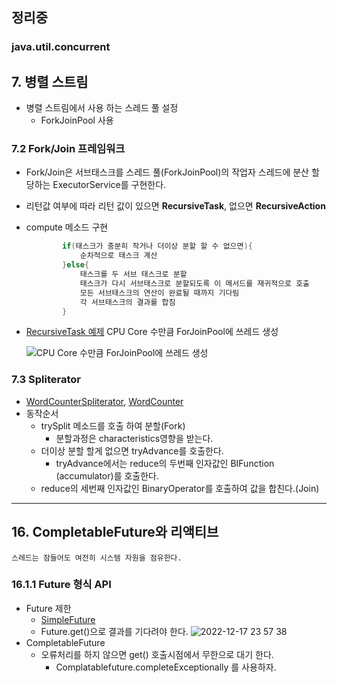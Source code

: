 ## 정리중

### java.util.concurrent

## 7. 병렬 스트림

- 병렬 스트림에서 사용 하는 스레드 풀 설정
  - ForkJoinPool 사용

### 7.2 Fork/Join 프레임워크

- Fork/Join은 서브태스크를 스레드 풀(ForkJoinPool)의 작업자 스레드에 분산 할당하는 ExecutorService를 구현한다.
- 리턴값 여부에 따라 리턴 값이 있으면 **RecursiveTask**, 없으면 **RecursiveAction**
- compute 메소드 구현

  ```java
          if(태스크가 충분히 작거나 더이상 분할 할 수 없으면){
              순차적으로 태스크 계산
          }else{
              태스크를 두 서브 태스크로 분할
              태스크가 다시 서브태스크로 분할되도록 이 메서드를 재귀적으로 호출
              모든 서브태스크의 연산이 완료될 때까지 기다림
              각 서브태스크의 결과를 합침
          }
  ```
- [RecursiveTask 예제](/modern_java/src/hankk20/modern_java/parallel/ForkJoinSumCalculator.java) CPU Core 수만큼 ForJoinPool에 쓰레드 생성

  ![CPU Core 수만큼 ForJoinPool에 쓰레드 생성](https://user-images.githubusercontent.com/60081600/208114763-4e5fd1c5-f7f1-4dc4-8f8c-afc30f2cc714.png)

### 7.3 Spliterator

- [WordCounterSpliterator](/modern_java/src/hankk20/modern_java/parallel/WordCounterSpliterator.java), [WordCounter](/modern_java/src/hankk20/modern_java/parallel/WordCounter.java)
- 동작순서
  - trySplit 메소드를 호출 하여 분할(Fork)
    - 분할과정은 characteristics영향을 받는다.
  - 더이상 분할 할게 없으면 tryAdvance를 호출한다.
    - tryAdvance에서는 reduce의 두번째 인자값인 BIFunction (accumulator)를 호출한다.
  - reduce의 세번째 인자값인 BinaryOperator를 호출하여 값을 합친다.(Join)

---

## 16. CompletableFuture와 리액티브

`스레드는 잠들어도 여전히 시스템 자원을 점유한다.`

### 16.1.1 Future 형식 API

- Future 제한
  - [SimpleFuture](/modern_java/src/hankk20/modern_java/reactive/future/SimpleFuture.java)
  - Future.get()으로 결과를 기다려야 한다.
    ![2022-12-17 23 57 38](https://user-images.githubusercontent.com/60081600/208248073-6759a6e7-94b4-41e6-9a08-1ab82254b3c2.png)
- CompletableFuture
  - 오류처리를 하지 않으면 get() 호출시점에서 무한으로 대기 한다.
    - Complatablefuture.completeExceptionally 를 사용하자.